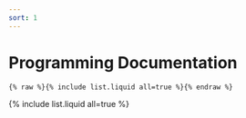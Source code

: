```yaml
---
sort: 1
---
```


# Programming Documentation

```
{% raw %}{% include list.liquid all=true %}{% endraw %}
```

{% include list.liquid all=true %}
